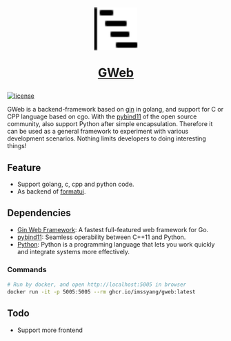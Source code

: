 <a href="https://github.com/imssyang/gweb">
  <h1 align="center">
    <picture>
	  <img alt="GWeb" src="https://github.com/imssyang/gweb/blob/main/public/img/favicon.svg" width="100" />
    </picture>
    <p>GWeb</p>
  </h1>
</a>

[![license](https://img.shields.io/go/l/gweb.svg)](https://github.com/imssyang/gweb/blob/main/LICENSE)

GWeb is a backend-framework based on [gin](https://gin-gonic.com) in golang, and support for C or CPP language based on cgo. With the [pybind11](https://github.com/pybind/pybind11) of the open source community, also support Python after simple encapsulation. Therefore it can be used as a general framework to experiment with various development scenarios. Nothing limits developers to doing interesting things!

## Feature

- Support golang, c, cpp and python code.
- As backend of [formatui](https://github.com/imssyang/formatui).

## Dependencies

* [Gin Web Framework](https://gin-gonic.com): A fastest full-featured web framework for Go. 
* [pybind11](https://github.com/pybind/pybind11): Seamless operability between C++11 and Python.
* [Python](https://www.python.org): Python is a programming language that lets you work quickly
and integrate systems more effectively.

### Commands

```bash
# Run by docker, and open http://localhost:5005 in browser
docker run -it -p 5005:5005 --rm ghcr.io/imssyang/gweb:latest
```

## Todo

- Support more frontend
